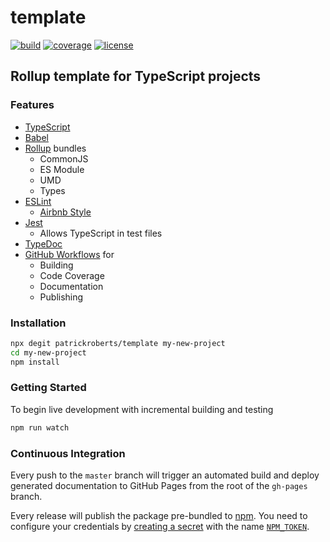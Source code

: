 # template

[![build](https://badgen.net/github/checks/patrickroberts/template?icon=github&label=build)](https://github.com/patrickroberts/template/actions)
[![coverage](https://badgen.net/codecov/c/github/patrickroberts/template?icon=codecov&label=coverage)](https://codecov.io/gh/patrickroberts/template)
[![license](https://badgen.net/github/license/patrickroberts/template)](https://github.com/patrickroberts/template/blob/master/LICENSE)

## Rollup template for TypeScript projects

### Features

- [TypeScript]
- [Babel]
- [Rollup] bundles
  - CommonJS
  - ES Module
  - UMD
  - Types
- [ESLint]
  - [Airbnb Style]
- [Jest]
  - Allows TypeScript in test files
- [TypeDoc]
- [GitHub Workflows] for
  - Building
  - Code Coverage
  - Documentation
  - Publishing

### Installation

```sh
npx degit patrickroberts/template my-new-project
cd my-new-project
npm install
```

### Getting Started

To begin live development with incremental building and testing

```sh
npm run watch
```

### Continuous Integration

Every push to the `master` branch will trigger an automated build and deploy generated documentation to GitHub Pages from the root of the `gh-pages` branch.

Every release will publish the package pre-bundled to [npm]. You need to configure your credentials by [creating a secret] with the name [`NPM_TOKEN`].

[TypeScript]: https://www.typescriptlang.org/
[Babel]: https://babeljs.io/
[Rollup]: https://rollupjs.org/
[ESLint]: https://eslint.org/
[Airbnb Style]: https://github.com/airbnb/javascript
[Jest]: https://jestjs.io/
[TypeDoc]: https://typedoc.org/
[GitHub Workflows]: https://docs.github.com/actions
[npm]: https://www.npmjs.com/
[creating a secret]: https://docs.github.com/actions/reference/encrypted-secrets#creating-encrypted-secrets-for-a-repository
[`NPM_TOKEN`]: https://docs.npmjs.com/using-private-packages-in-a-ci-cd-workflow
